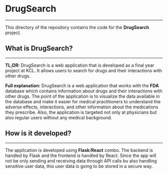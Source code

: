 # DrugSearch

---
This directory of the repository contains the code for the **DrugSearch** project.

## What is DrugSearch?

---
**TL;DR:** DrugSearch is a web application that is developed as a final year project at KCL.
It allows users to search for drugs and their interactions with other drugs.

**Full explanation:** DrugSearch is a web application that works with the **FDA** database which
contains information about drugs and their interactions with other drugs. The point of the application
is to visualize the data available in the database and make it easier for medical practitioners
to understand the adverse effects, interactions, and other information about the medications
they prescribe. Also, the application is targeted not only at physicians but also regular users
without any medical background.

## How is it developed?

---
The application is developed using **Flask**/**React** combo. The backend is handled by Flask
and the frontend is handled by React. Since the app will not be only sending and receiving data
through API calls bu also handling sensitive user data, this user data is going to be stored in a
secure way.
